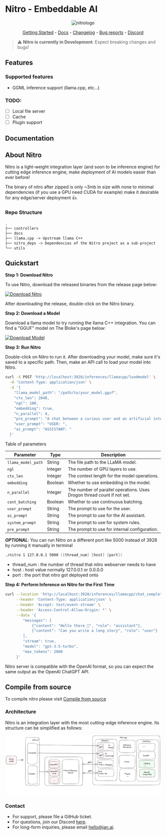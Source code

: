 # Nitro - Embeddable AI

<p align="center">
  <img alt="nitrologo" src="https://github.com/janhq/nitro/assets/89722390/9a593738-209b-49a9-9e6f-96506dde7006.png">
</p>

<p align="center">
  <a href="https://jan.ai/nitro">Getting Started</a> - <a href="https://jan.ai/nitro">Docs</a> 
  - <a href="https://docs.jan.ai/changelog/">Changelog</a> - <a href="https://github.com/janhq/nitro/issues">Bug reports</a> - <a href="https://discord.gg/AsJ8krTT3N">Discord</a>
</p>

> ⚠️ **Nitro is currently in Development**: Expect breaking changes and bugs!

## Features

### Supported features
- GGML inference support (llama.cpp, etc...)

### TODO:
- [ ] Local file server
- [ ] Cache
- [ ] Plugin support

## Documentation

## About Nitro

Nitro is a light-weight integration layer (and soon to be inference engine) for cutting edge inference engine, make deployment of AI models easier than ever before!

The binary of nitro after zipped is only ~3mb in size with none to minimal dependencies (if you use a GPU need CUDA for example) make it desirable for any edge/server deployment 👍.

### Repo Structure

```
.
├── controllers
├── docs 
├── llama.cpp -> Upstream llama C++
├── nitro_deps -> Dependencies of the Nitro project as a sub-project
└── utils
```

## Quickstart

**Step 1: Download Nitro**

To use Nitro, download the released binaries from the release page below:

[![Download Nitro](https://img.shields.io/badge/Download-Nitro-blue.svg)](https://github.com/janhq/nitro/releases)

After downloading the release, double-click on the Nitro binary.

**Step 2: Download a Model**

Download a llama model to try running the llama C++ integration. You can find a "GGUF" model on The Bloke's page below:

[![Download Model](https://img.shields.io/badge/Download-Model-green.svg)](https://huggingface.co/TheBloke)

**Step 3: Run Nitro**

Double-click on Nitro to run it. After downloading your model, make sure it's saved to a specific path. Then, make an API call to load your model into Nitro.


```zsh
curl -X POST 'http://localhost:3928/inferences/llamacpp/loadmodel' \
  -H 'Content-Type: application/json' \
  -d '{
    "llama_model_path": "/path/to/your_model.gguf",
    "ctx_len": 2048,
    "ngl": 100,
    "embedding": true,
    "n_parallel": 4,
    "pre_prompt": "A chat between a curious user and an artificial intelligence",
    "user_prompt": "USER: ",
    "ai_prompt": "ASSISTANT: "
  }'
```

Table of parameters

| Parameter        | Type    | Description                                                  |
|------------------|---------|--------------------------------------------------------------|
| `llama_model_path` | String  | The file path to the LLaMA model.                            |
| `ngl`              | Integer | The number of GPU layers to use.                             |
| `ctx_len`          | Integer | The context length for the model operations.                 |
| `embedding`        | Boolean | Whether to use embedding in the model.                       |
| `n_parallel`       | Integer | The number of parallel operations. Uses Drogon thread count if not set. |
| `cont_batching`    | Boolean | Whether to use continuous batching.                          |
| `user_prompt`      | String  | The prompt to use for the user.                              |
| `ai_prompt`        | String  | The prompt to use for the AI assistant.                      |
| `system_prompt`    | String  | The prompt to use for system rules.                          |
| `pre_prompt`    | String  | The prompt to use for internal configuration.                          |


***OPTIONAL***: You can run Nitro on a different port like 5000 instead of 3928 by running it manually in terminal
```zsh
./nitro 1 127.0.0.1 5000 ([thread_num] [host] [port])
```
- thread_num : the number of thread that nitro webserver needs to have
- host : host value normally 127.0.0.1 or 0.0.0.0
- port : the port that nitro got deployed onto

**Step 4: Perform Inference on Nitro for the First Time**

```zsh
curl --location 'http://localhost:3928/inferences/llamacpp/chat_completion' \
     --header 'Content-Type: application/json' \
     --header 'Accept: text/event-stream' \
     --header 'Access-Control-Allow-Origin: *' \
     --data '{
        "messages": [
            {"content": "Hello there 👋", "role": "assistant"},
            {"content": "Can you write a long story", "role": "user"}
        ],
        "stream": true,
        "model": "gpt-3.5-turbo",
        "max_tokens": 2000
     }'
```

Nitro server is compatible with the OpenAI format, so you can expect the same output as the OpenAI ChatGPT API.

## Compile from source
To compile nitro please visit [Compile from source](docs/manual_install.md)

### Architecture
Nitro is an integration layer with the most cutting-edge inference engine. Its structure can be simplified as follows:

![Current architecture](docs/architecture.png)

### Contact

- For support, please file a GitHub ticket.
- For questions, join our Discord [here](https://discord.gg/FTk2MvZwJH).
- For long-form inquiries, please email hello@jan.ai.

